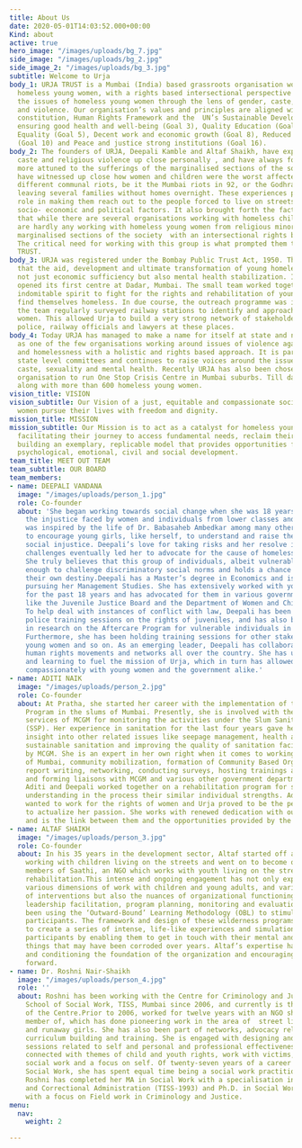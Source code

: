 ```yaml
---
title: About Us
date: 2020-05-01T14:03:52.000+00:00
Kind: about
active: true
hero_image: "/images/uploads/bg_7.jpg"
side_image: "/images/uploads/bg_2.jpg"
side_image_2: "/images/uploads/bg_3.jpg"
subtitle: Welcome to Urja
body_1: URJA TRUST is a Mumbai (India) based grassroots organisation working to empower
  homeless young women, with a rights based intersectional perspective that explores
  the issues of homeless young women through the lens of gender, caste, mental health
  and violence. Our organisation’s values and principles are aligned with the Indian
  constitution, Human Rights Framework and the  UN’s Sustainable Development Goals
  ensuring good health and well-being (Goal 3), Quality Education (Goal 4), Gender
  Equality (Goal 5), Decent work and economic growth (Goal 8), Reduced Inequality
  (Goal 10) and Peace and justice strong institutions (Goal 16).
body_2: The founders of URJA, Deepali Kamble and Altaf Shaikh, have experienced gender,
  caste and religious violence up close personally , and have always found themselves
  more attuned to the sufferings of the marginalised sections of the society. They
  have witnessed up close how women and children were the worst affected during the
  different communal riots, be it the Mumbai riots in 92, or the Godhra riots in 2002,
  leaving several families without homes overnight. These experiences played a key
  role in making them reach out to the people forced to live on streets due to various
  socio- economic and political factors. It also brought forth the fact for them,
  that while there are several organisations working with homeless children, there
  are hardly any working with homeless young women from religious minorities and other
  marginalised sections of the society  with an intersectional rights based perspective.
  The critical need for working with this group is what prompted them to start URJA
  TRUST.
body_3: URJA was registered under the Bombay Public Trust Act, 1950. The Trust believes
  that the aid, development and ultimate transformation of young homeless women entails
  not just economic sufficiency but also mental health stabilization. In 2012, Urja
  opened its first centre at Dadar, Mumbai. The small team worked together with an
  indomitable spirit to fight for the rights and rehabilitation of young women who
  find themselves homeless. In due course, the outreach programme was initiated whereby
  the team regularly surveyed railway stations to identify and approach vulnerable
  women. This allowed Urja to build a very strong network of stakeholders including
  police, railway officials and lawyers at these places.
body_4: Today URJA has managed to make a name for itself at state and national level
  as one of the few organisations working around issues of violence against women
  and homelessness with a holistic and rights based approach. It is part of various
  state level committees and continues to raise voices around the issues of gender,
  caste, sexuality and mental health. Recently URJA has also been chosen as a partner
  organisation to run One Stop Crisis Centre in Mumbai suburbs. Till date it has worked
  along with more than 600 homeless young women.
vision_title: VISION
vision_subtitle: Our Vision of a just, equitable and compassionate society where young
  women pursue their lives with freedom and dignity.
mission_title: MISSION
mission_subtitle: Our Mission is to act as a catalyst for homeless young women by
  facilitating their journey to access fundamental needs, reclaim their identity by
  building an exemplary, replicable model that provides opportunities for their economic,
  psychological, emotional, civil and social development.
team_title: MEET OUT TEAM
team_subtitle: OUR BOARD
team_members:
- name: DEEPALI VANDANA
  image: "/images/uploads/person_1.jpg"
  role: Co-founder
  about: 'She began working towards social change when she was 18 years old, questioning
    the injustice faced by women and individuals from lower classes and castes. She
    was inspired by the life of Dr. Babasaheb Ambedkar among many others and began
    to encourage young girls, like herself, to understand and raise their voices against
    social injustice. Deepali’s love for taking risks and her resolve in addressing
    challenges eventually led her to advocate for the cause of homeless young women.
    She truly believes that this group of individuals, albeit vulnerable, is brave
    enough to challenge discriminatory social norms and holds a chance at molding
    their own destiny.Deepali has a Master’s degree in Economics and is currently
    pursuing her Management Studies. She has extensively worked with youth and women
    for the past 18 years and has advocated for them in various government bodies
    like the Juvenile Justice Board and the Department of Women and Child Development.
    To help deal with instances of conflict with law, Deepali has been conducting
    police training sessions on the rights of juveniles, and has also been involved
    in research on the Aftercare Program for vulnerable individuals in Maharashtra.
    Furthermore, she has been holding training sessions for other stakeholders: NGOs,
    young women and so on. As an emerging leader, Deepali has collaborated with different
    human rights movements and networks all over the country. She has used her experience
    and learning to fuel the mission of Urja, which in turn has allowed her to work
    compassionately with young women and the government alike.'
- name: ADITI NAIK
  image: "/images/uploads/person_2.jpg"
  role: Co-founder
  about: At Pratha, she started her career with the implementation of the Slum Sanitation
    Program in the slums of Mumbai. Presently, she is involved with the project management
    services of MCGM for monitoring the activities under the Slum Sanitation Program
    (SSP). Her experience in sanitation for the last four years gave her tremendous
    insight into other related issues like seepage management, health and hygiene,
    sustainable sanitation and improving the quality of sanitation facilities provided
    by MCGM. She is an expert in her own right when it comes to working in slum communities
    of Mumbai, community mobilization, formation of Community Based Organizations,
    report writing, networking, conducting surveys, hosting trainings and events,
    and forming liaisons with MCGM and various other government departments. In 2004,
    Aditi and Deepali worked together on a rehabilitation program for street children,
    understanding in the process their similar individual strengths. Aditi had always
    wanted to work for the rights of women and Urja proved to be the perfect avenue
    to actualize her passion. She works with renewed dedication with our young women
    and is the link between them and the opportunities provided by the outside world.
- name: ALTAF SHAIKH
  image: "/images/uploads/person_3.jpg"
  role: Co-founder
  about: In his 35 years in the development sector, Altaf started off as a volunteer
    working with children living on the streets and went on to become one of the founder
    members of Saathi, an NGO which works with youth living on the streets and their
    rehabilitation.This intense and ongoing engagement has not only exposed him to
    various dimensions of work with children and young adults, and various strategies
    of interventions but also the nuances of organizational functioning like governance,
    leadership facilitation, program planning, monitoring and evaluation. Altaf has
    been using the ‘Outward-Bound’ Learning Methodology (OBL) to stimulate and motivate
    participants. The framework and design of these wilderness programs are built
    to create a series of intense, life-like experiences and simulations that engage
    participants by enabling them to get in touch with their mental and physical capacities,
    things that may have been corroded over years. Altaf’s expertise has been strengthening
    and conditioning the foundation of the organization and encouraging the journey
    forward.
- name: Dr. Roshni Nair-Shaikh
  image: "/images/uploads/person_4.jpg"
  role: ''
  about: Roshni has been working with the Centre for Criminology and Justice (CCJ),
    School of Social Work, TISS, Mumbai since 2006, and currently is the Chairperson
    of the Centre.Prior to 2006, worked for twelve years with an NGO she was a founder
    member of, which has done pioneering work in the area of  street living youth
    and runaway girls. She has also been part of networks, advocacy related programs,
    curriculum building and training. She is engaged with designing and conducting
    sessions related to self and personal and professional effectiveness. She is also
    connected with themes of child and youth rights, work with victims, criminal justice
    social work and a focus on self. Of twenty-seven years of a career connected with
    Social Work, she has spent equal time being a social work practitioner and educator.
    Roshni has completed her MA in Social Work with a specialisation in Criminology
    and Correctional Administration (TISS-1993) and Ph.D. in Social Work (TISS-2015)
    with a focus on Field work in Criminology and Justice.
menu:
  nav:
    weight: 2

---
```

